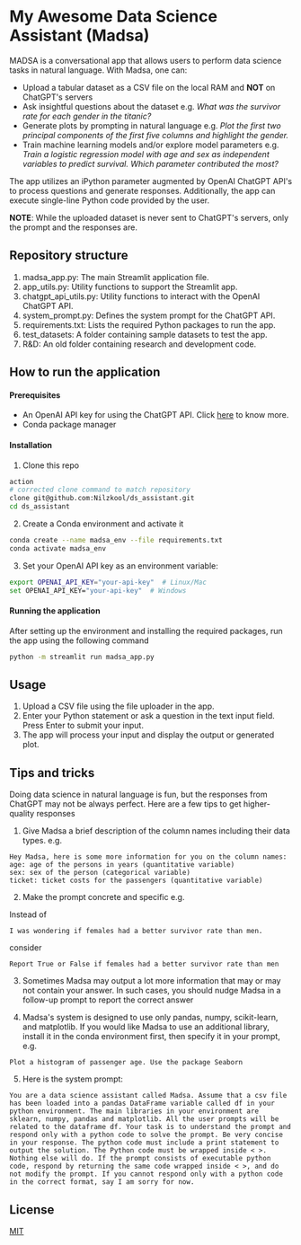 # My Awesome Data Science Assistant (Madsa)

MADSA is a conversational app that allows users to perform data science tasks in natural language. With Madsa, one can:

- Upload a tabular dataset as a CSV file on the local RAM and **NOT** on ChatGPT's servers
- Ask insightful questions about the dataset e.g. *What was the survivor rate for each gender in the titanic?*
- Generate plots by prompting in natural language e.g. *Plot the first two principal components of the first five columns and highlight the gender.*
- Train machine learning models and/or explore model parameters e.g. *Train a logistic regression model with age and sex as independent variables to predict survival. Which parameter contributed the most?*


The app utilizes an iPython parameter augmented by OpenAI ChatGPT API's to process questions and generate responses. Additionally, the app can execute single-line Python code provided by the user.

**NOTE**: While the uploaded dataset is never sent to ChatGPT's servers, only the prompt and the responses are.

## Repository structure
1. madsa_app.py: The main Streamlit application file.
2. app_utils.py: Utility functions to support the Streamlit app.
3. chatgpt_api_utils.py: Utility functions to interact with the OpenAI ChatGPT API.
4. system_prompt.py: Defines the system prompt for the ChatGPT API.
5. requirements.txt: Lists the required Python packages to run the app.
6. test_datasets: A folder containing sample datasets to test the app.
7. R&D: An old folder containing research and development code.

## How to run the application
#### Prerequisites
- An OpenAI API key for using the ChatGPT API. Click [here](https://platform.openai.com/account/api-keys) to know more.
- Conda package manager

#### Installation

1. Clone this repo
```bash
action
# corrected clone command to match repository
clone git@github.com:Nilzkool/ds_assistant.git
cd ds_assistant
```
2. Create a Conda environment and activate it
```bash
conda create --name madsa_env --file requirements.txt
conda activate madsa_env
```
3. Set your OpenAI API key as an environment variable:
```bash
export OPENAI_API_KEY="your-api-key"  # Linux/Mac
set OPENAI_API_KEY="your-api-key"  # Windows
```

#### Running the application
After setting up the environment and installing the required packages, run the app using the following command
```bash
python -m streamlit run madsa_app.py
```

## Usage
1. Upload a CSV file using the file uploader in the app.
2. Enter your Python statement or ask a question in the text input field.
Press Enter to submit your input. 
3. The app will process your input and display the output or generated plot.

## Tips and tricks

Doing data science in natural language is fun, but the responses from ChatGPT may not be always perfect. Here are a few tips to get higher-quality responses

1. Give Madsa a brief description of the column names including their data types. e.g.
```text
Hey Madsa, here is some more information for you on the column names:
age: age of the persons in years (quantitative variable)
sex: sex of the person (categorical variable)
ticket: ticket costs for the passengers (quantitative variable)
```

2. Make the prompt concrete and specific e.g. 

Instead of 
```text
I was wondering if females had a better survivor rate than men.
```
consider 
```text
Report True or False if females had a better survivor rate than men
```

3. Sometimes Madsa may output a lot more information that may or may not contain your answer. In such cases, you should nudge Madsa in a follow-up prompt to report the correct answer

4. Madsa's system is designed to use only pandas, numpy, scikit-learn, and matplotlib. If you would like Madsa to use an additional library, install it in the conda environment first, then specify it in your prompt, e.g.
```text
Plot a histogram of passenger age. Use the package Seaborn
```

5. Here is the system prompt:
```text
You are a data science assistant called Madsa. Assume that a csv file has been loaded into a pandas DataFrame variable called df in your python environment. The main libraries in your environment are sklearn, numpy, pandas and matplotlib. All the user prompts will be related to the dataframe df. Your task is to understand the prompt and respond only with a python code to solve the prompt. Be very concise in your response. The python code must include a print statement to output the solution. The Python code must be wrapped inside < >. Nothing else will do. If the prompt consists of executable python code, respond by returning the same code wrapped inside < >, and do not modify the prompt. If you cannot respond only with a python code in the correct format, say I am sorry for now.
```

## License

[MIT](https://choosealicense.com/licenses/mit/)
